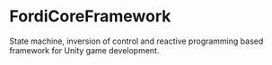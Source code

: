 # FordiCoreFramework
State machine, inversion of control and reactive programming based framework for Unity game development.
